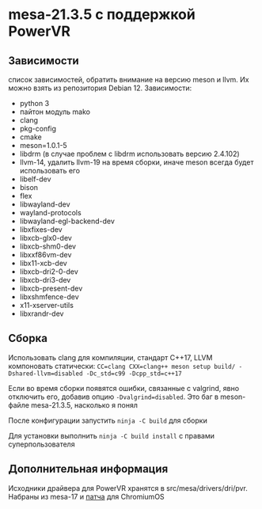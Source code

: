 # mesa-21.3.5 с поддержкой PowerVR

## Зависимости
список зависимостей, обратить внимание на версию meson и llvm. Их можно взять из репозитория Debian 12. Зависимости:

* python 3
* пайтон модуль mako
* clang
* pkg-config
* cmake
* meson=1.0.1-5
* libdrm (в случае проблем с libdrm использовать версию 2.4.102)
* llvm-14, удалить llvm-19 на время сборки, иначе meson всегда будет использовать его  
* libelf-dev
* bison
* flex
* libwayland-dev
* wayland-protocols
* libwayland-egl-backend-dev
* libxfixes-dev
* libxcb-glx0-dev
* libxcb-shm0-dev
* libxxf86vm-dev
* libx11-xcb-dev
* libxcb-dri2-0-dev
* libxcb-dri3-dev
* libxcb-present-dev
* libxshmfence-dev
* x11-xserver-utils
* libxrandr-dev

## Сборка
Использовать clang для компиляции, стандарт С++17, LLVM компоновать статически: ```CC=clang CXX=clang++ meson setup build/ -Dshared-llvm=disabled -Dc_std=c99 -Dcpp_std=c++17```

Если во время сборки появятся ошибки, связанные с valgrind, явно отключить его, добавив опцию ```-Dvalgrind=disabled```. Это баг в meson-файле mesa-21.3.5, насколько я понял

После конфигурации запустить ```ninja -C build``` для сборки

Для установки выполнить ```ninja -C build install``` с правами суперпользователя

## Дополнительная информация
Исходники драйвера для PowerVR хранятся в src/mesa/drivers/dri/pvr. Набраны из mesa-17 и [патча](https://chromium.googlesource.com/chromiumos/overlays/chromiumos-overlay/+/master/media-libs/arc-mesa-img/files/0001-dri-pvr-Introduce-PowerVR-DRI-driver.patch) для ChromiumOS